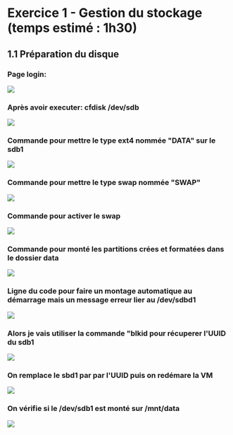 # Exercice 1 - Gestion du stockage (temps estimé : 1h30)

## 1.1 Préparation du disque

### Page login:
![](./1.png)
### Après avoir executer: cfdisk /dev/sdb
![](./2.png)
### Commande pour mettre le type ext4 nommée "DATA" sur le sdb1
![](./3.png)
### Commande pour mettre le type swap nommée "SWAP"
![](./4.png)
### Commande pour activer le swap
![](./5.png)
### Commande pour monté les partitions crées et formatées dans le dossier data
![](./6.png)
### Ligne du code pour faire un montage automatique au démarrage mais un message erreur lier au /dev/sdbd1
![](./7.png)
### Alors je vais utiliser la commande "blkid pour récuperer l'UUID du sdb1
![](./8.png)
### On remplace le sbd1 par par l'UUID puis on redémare la VM
![](./9.png)
### On vérifie si le /dev/sdb1 est monté sur /mnt/data
![](./10.png)
